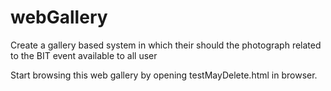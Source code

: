 # webGallery
Create a gallery based system in which their should the photograph related to the BIT event available to all user

  Start browsing this web gallery by opening testMayDelete.html in browser.
